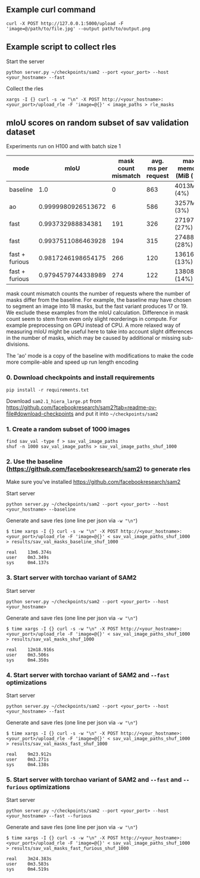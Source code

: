 ## Example curl command
```
curl -X POST http://127.0.0.1:5000/upload -F 'image=@/path/to/file.jpg' --output path/to/output.png
```

## Example script to collect rles

Start the server

```
python server.py ~/checkpoints/sam2 --port <your_port> --host <your_hostname> --fast
```

Collect the rles

```
xargs -I {} curl -s -w "\n" -X POST http://<your_hostname>:<your_port>/upload_rle -F 'image=@{}' < image_paths > rle_masks
```

## mIoU scores on random subset of sav validation dataset

Experiments run on H100 and with batch size 1

| mode            | mIoU               | mask count mismatch | avg. ms per request | max. memory (MiB (%)) | batch size | points per batch |
| --------------  | -----------------  | ------------------- | ------------------- | --------------------- | ---------- | ---------------- |
|        baseline | 1.0                |   0                 | 863                 |  4013MiB (4%)         |  1         |   64             |
|              ao | 0.9999980926513672 |   6                 | 586                 |  3257MiB (3%)         |  1         |   64             |
|            fast | 0.993732988834381  | 191                 | 326                 | 27197MiB (27%)        |  1         | 1024             |
|            fast | 0.9937511086463928 | 194                 | 315                 | 27488MiB (28%)        | 16         | 1024             |
|  fast + furious | 0.9817246198654175 | 266                 | 120                 | 13616MiB (13%)        |  1         | 1024             |
|  fast + furious | 0.9794579744338989 | 274                 | 122                 | 13808MiB (14%)        | 16         | 1024             |

mask count mismatch counts the number of requests where the number of masks differ from the baseline.
For example, the baseline may have chosen to segment an image into 18 masks, but the fast variant produces 17 or 19.
We exclude these examples from the mIoU calculation.
Difference in mask count seem to stem from even only slight reorderings in compute. For example preprocessing on GPU instead of CPU.
A more relaxed way of measuring mIoU might be useful here to take into account slight differences in the number of masks, which may be caused by additional or missing sub-divisions.

The 'ao' mode is a copy of the baseline with modifications to make the code more compile-able and speed up run length encoding

### 0. Download checkpoints and install requirements

```
pip install -r requirements.txt
```

Download `sam2.1_hiera_large.pt` from https://github.com/facebookresearch/sam2?tab=readme-ov-file#download-checkpoints and put it into `~/checkpoints/sam2`

### 1. Create a random subset of 1000 images
```
find sav_val -type f > sav_val_image_paths
shuf -n 1000 sav_val_image_paths > sav_val_image_paths_shuf_1000
```

### 2. Use the baseline (https://github.com/facebookresearch/sam2) to generate rles

Make sure you've installed https://github.com/facebookresearch/sam2

Start server
```
python server.py ~/checkpoints/sam2 --port <your_port> --host <your_hostname> --baseline
```

Generate and save rles (one line per json via `-w "\n"`)
```
$ time xargs -I {} curl -s -w "\n" -X POST http://<your_hostname>:<your_port>/upload_rle -F 'image=@{}' < sav_val_image_paths_shuf_1000 > results/sav_val_masks_baseline_shuf_1000

real    13m6.374s
user    0m3.349s
sys     0m4.137s
```

### 3. Start server with torchao variant of SAM2
Start server
```
python server.py ~/checkpoints/sam2 --port <your_port> --host <your_hostname>
```

Generate and save rles (one line per json via `-w "\n"`)
```
$ time xargs -I {} curl -s -w "\n" -X POST http://<your_hostname>:<your_port>/upload_rle -F 'image=@{}' < sav_val_image_paths_shuf_1000 > results/sav_val_masks_shuf_1000

real    12m18.916s
user    0m3.506s
sys     0m4.350s
```

### 4. Start server with torchao variant of SAM2 and `--fast` optimizations
Start server
```
python server.py ~/checkpoints/sam2 --port <your_port> --host <your_hostname> --fast
```

Generate and save rles (one line per json via `-w "\n"`)
```
$ time xargs -I {} curl -s -w "\n" -X POST http://<your_hostname>:<your_port>/upload_rle -F 'image=@{}' < sav_val_image_paths_shuf_1000 > results/sav_val_masks_fast_shuf_1000

real    9m23.912s
user    0m3.271s
sys     0m4.138s
```

### 5. Start server with torchao variant of SAM2 and `--fast` and `--furious` optimizations
Start server
```
python server.py ~/checkpoints/sam2 --port <your_port> --host <your_hostname> --fast --furious
```

Generate and save rles (one line per json via `-w "\n"`)
```
$ time xargs -I {} curl -s -w "\n" -X POST http://<your_hostname>:<your_port>/upload_rle -F 'image=@{}' < sav_val_image_paths_shuf_1000 > results/sav_val_masks_fast_furious_shuf_1000

real    3m24.383s
user    0m3.583s
sys     0m4.519s
```
